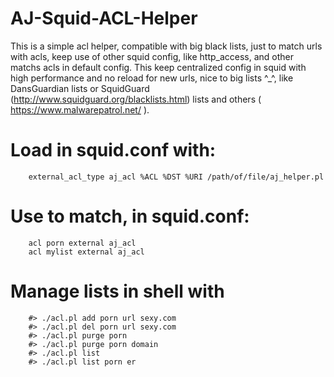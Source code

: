 # AJ-Squid-ACL-Helper
This is a simple acl helper, compatible with big black lists, just to match urls with acls, keep use of other squid config, like http_access, and other matchs acls in default config.
This keep centralized config in squid with high performance and no reload for new urls, nice to big lists ^_^, like DansGuardian lists or SquidGuard (http://www.squidguard.org/blacklists.html) lists and others ( https://www.malwarepatrol.net/ ).


# Load in squid.conf with:
        external_acl_type aj_acl %ACL %DST %URI /path/of/file/aj_helper.pl
# Use to match, in squid.conf:
        acl porn external aj_acl
        acl mylist external aj_acl
# Manage lists in shell with 
        #> ./acl.pl add porn url sexy.com
        #> ./acl.pl del porn url sexy.com
        #> ./acl.pl purge porn
        #> ./acl.pl purge porn domain
        #> ./acl.pl list
        #> ./acl.pl list porn er
